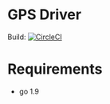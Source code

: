 GPS Driver
==========

Build: [![CircleCI](https://circleci.com/bb/challengerdevs/gpsdriver.svg?style=svg)](https://circleci.com/bb/challengerdevs/gpsdriver)

# Requirements

- go 1.9
